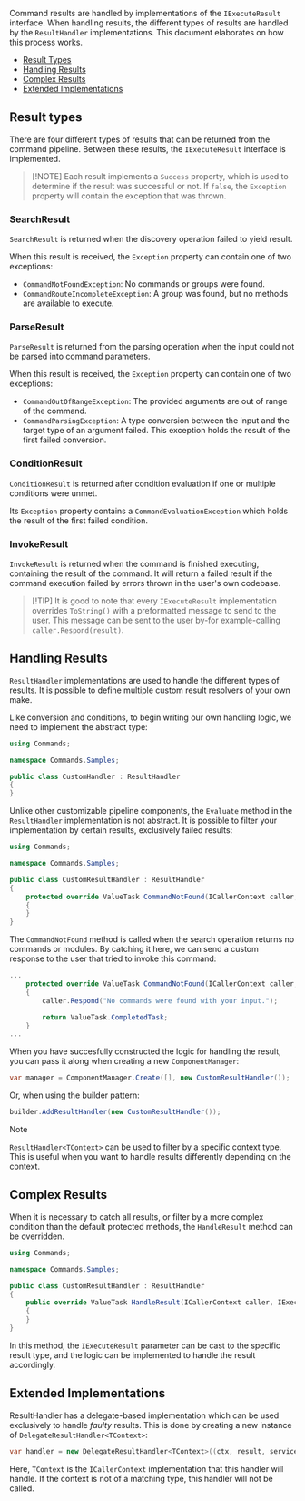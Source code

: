 Command results are handled by implementations of the `IExecuteResult` interface.
When handling results, the different types of results are handled by the `ResultHandler` implementations. This document elaborates on how this process works.

- [Result Types](#result-types)
- [Handling Results](#handling-results)
- [Complex Results](#complex-results)
- [Extended Implementations](#extended-implementations)

## Result types

There are four different types of results that can be returned from the command pipeline. Between these results, the `IExecuteResult` interface is implemented. 

> [!NOTE] Each result implements a `Success` property, which is used to determine if the result was successful or not. 
> If `false`, the `Exception` property will contain the exception that was thrown.

### SearchResult

`SearchResult` is returned when the discovery operation failed to yield result.

When this result is received, the `Exception` property can contain one of two exceptions:

- `CommandNotFoundException`: No commands or groups were found.
- `CommandRouteIncompleteException`: A group was found, but no methods are available to execute.

### ParseResult

`ParseResult` is returned from the parsing operation when the input could not be parsed into command parameters.

When this result is received, the `Exception` property can contain one of two exceptions:

- `CommandOutOfRangeException`: The provided arguments are out of range of the command.
- `CommandParsingException`: A type conversion between the input and the target type of an argument failed. This exception holds the result of the first failed conversion.

### ConditionResult

`ConditionResult` is returned after condition evaluation if one or multiple conditions were unmet.

Its `Exception` property contains a `CommandEvaluationException` which holds the result of the first failed condition.

### InvokeResult

`InvokeResult` is returned when the command is finished executing, containing the result of the command. 
It will return a failed result if the command execution failed by errors thrown in the user's own codebase.

> [!TIP] It is good to note that every `IExecuteResult` implementation overrides `ToString()` with a preformatted message to send to the user. 
> This message can be sent to the user by-for example-calling `caller.Respond(result)`.

## Handling Results

`ResultHandler` implementations are used to handle the different types of results. It is possible to define multiple custom result resolvers of your own make.

Like conversion and conditions, to begin writing our own handling logic, we need to implement the abstract type:

```cs
using Commands;

namespace Commands.Samples;

public class CustomHandler : ResultHandler
{
}

```

Unlike other customizable pipeline components, the `Evaluate` method in the `ResultHandler` implementation is not abstract. 
It is possible to filter your implementation by certain results, exclusively failed results:

```cs
using Commands;

namespace Commands.Samples;

public class CustomResultHandler : ResultHandler
{
    protected override ValueTask CommandNotFound(ICallerContext caller, SearchResult result, IServiceProvider services, CancellationToken cancellationToken)
    {
    }
}

```

The `CommandNotFound` method is called when the search operation returns no commands or modules. 
By catching it here, we can send a custom response to the user that tried to invoke this command:

```cs
...
    protected override ValueTask CommandNotFound(ICallerContext caller, SearchResult result, IServiceProvider services, CancellationToken cancellationToken)
    {
        caller.Respond("No commands were found with your input.");

        return ValueTask.CompletedTask;
    }
...
```

When you have succesfully constructed the logic for handling the result, you can pass it along when creating a new `ComponentManager`:

```cs
var manager = ComponentManager.Create([], new CustomResultHandler());
```

Or, when using the builder pattern:
```cs
builder.AddResultHandler(new CustomResultHandler());
```

> [!NOTE]
> `ResultHandler<TContext>` can be used to filter by a specific context type. This is useful when you want to handle results differently depending on the context.

## Complex Results

When it is necessary to catch all results, or filter by a more complex condition than the default protected methods, the `HandleResult` method can be overridden.

```cs
using Commands;

namespace Commands.Samples;

public class CustomResultHandler : ResultHandler
{
	public override ValueTask HandleResult(ICallerContext caller, IExecuteResult result, IServiceProvider services, CancellationToken cancellationToken)
	{
	}
}
```

In this method, the `IExecuteResult` parameter can be cast to the specific result type, and the logic can be implemented to handle the result accordingly.

## Extended Implementations

ResultHandler has a delegate-based implementation which can be used exclusively to handle *faulty* results. 
This is done by creating a new instance of `DelegateResultHandler<TContext>`:

```cs
var handler = new DelegateResultHandler<TContext>((ctx, result, services) => ...);
```

Here, `TContext` is the `ICallerContext` implementation that this handler will handle. 
If the context is not of a matching type, this handler will not be called.